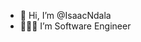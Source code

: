 - 👋 Hi, I’m @IsaacNdala
- 👨🏾‍💻 I’m Software Engineer

<!---
IsaacNdala/IsaacNdala is a ✨ special ✨ repository because its `README.md` (this file) appears on your GitHub profile.
You can click the Preview link to take a look at your changes.
--->
